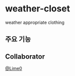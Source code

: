 # weather-closet
 weather appropriate clothing
 
 ## 주요 기능
 
 ## Collaborator
 [@Lime0](https://github.com/Lime0)
